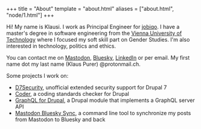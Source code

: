 +++
title = "About"
template = "about.html"
aliases = ["about.html", "node/1.html"]
+++

Hi! My name is Klausi. I work as Principal Engineer for [jobiqo](https://www.jobiqo.com). I have a master's degree in software engineering from the [Vienna University of Technology](https://www.tuwien.at/) where I focused my soft skill part on Gender Studies. I'm also interested in technology, politics and ethics.

You can contact me on <a rel="me" href="https://mastodon.social/@klausi">Mastodon</a>, [Bluesky](https://bsky.app/profile/klau.si), [LinkedIn](https://www.linkedin.com/in/klausi/) or per email. My first name dot my last name (Klaus Purer) @protonmail.ch.

Some projects I work on:

* [D7Security](https://www.d7security.org), unofficial extended security support for Drupal 7
* [Coder](https://www.drupal.org/project/coder), a coding standards checker for Drupal
* [GraphQL for Drupal](https://www.drupal.org/project/graphql), a Drupal module that implements a GraphQL server API
* [Mastodon Bluesky Sync](https://github.com/klausi/mastodon-bluesky-sync), a command line tool to synchronize my posts from Mastodon to Bluesky and back
